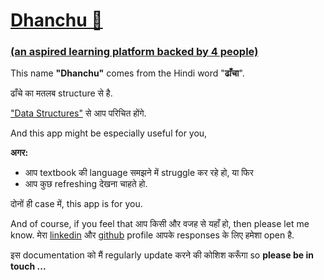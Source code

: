 # <u>Dhanchu 🫏</u>
### <u>(an aspired learning platform backed by 4 people)</u>
This name **"Dhanchu"** comes from the Hindi word "**ढाँचा**".

ढाँचे का मतलब structure से है.

<u>"Data Structures"</u> से आप परिचित होंगे.

And this app might be especially useful for you, 

**अगर:**
<ul>
<li> आप textbook की language समझने में struggle कर रहे हो, या फिर </li>
<li> आप कुछ refreshing देखना चाहते हो. </li>
</ul>

दोनों ही case में, this app is for you. 

And of course, if you feel that आप किसी और वजह से यहाँ हो, then please let me know.
मेरा [linkedin](www.linkedin.com/in/notjatin) और [github](@notjatin) profile आपके responses के लिए हमेशा open है.

इस documentation को मैं regularly update करने की कोशिश करूँगा 
so **please be in touch ...**